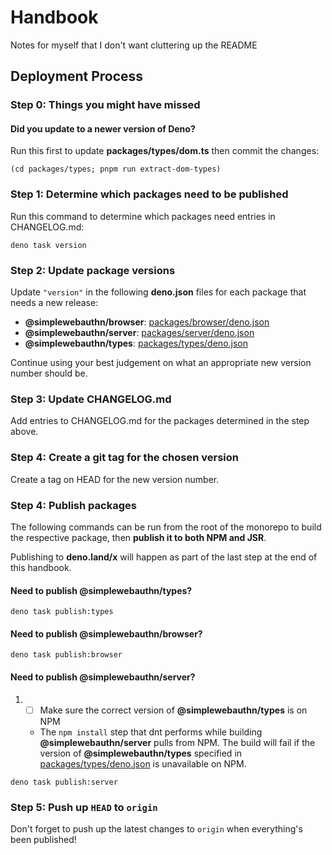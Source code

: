 # Handbook

Notes for myself that I don't want cluttering up the README

## Deployment Process

### Step 0: Things you might have missed

#### Did you update to a newer version of **Deno**?

Run this first to update **packages/types/dom.ts** then commit the changes:

```
(cd packages/types; pnpm run extract-dom-types)
```

### Step 1: Determine which packages need to be published

Run this command to determine which packages need entries in CHANGELOG.md:

```
deno task version
```

### Step 2: Update package versions

Update `"version"` in the following **deno.json** files for each package that needs a new release:

- **@simplewebauthn/browser**: [packages/browser/deno.json](./packages/browser/deno.json)
- **@simplewebauthn/server**: [packages/server/deno.json](./packages/server/deno.json)
- **@simplewebauthn/types**: [packages/types/deno.json](./packages/types/deno.json)

Continue using your best judgement on what an appropriate new version number should be.

### Step 3: Update CHANGELOG.md

Add entries to CHANGELOG.md for the packages determined in the step above.

### Step 4: Create a git tag for the chosen version

Create a tag on HEAD for the new version number.

### Step 4: Publish packages

The following commands can be run from the root of the monorepo to build the respective package,
then **publish it to both NPM and JSR**.

Publishing to **deno.land/x** will happen as part of the last step at the end of this handbook.

#### Need to publish @simplewebauthn/types?

```
deno task publish:types
```

#### Need to publish @simplewebauthn/browser?

```
deno task publish:browser
```

#### Need to publish @simplewebauthn/server?

1.
   - [ ] Make sure the correct version of **@simplewebauthn/types** is on NPM
   - The `npm install` step that dnt performs while building **@simplewebauthn/server** pulls from
     NPM. The build will fail if the version of **@simplewebauthn/types** specified in
     [packages/types/deno.json](./packages/types/deno.json) is unavailable on NPM.

```
deno task publish:server
```

### Step 5: Push up `HEAD` to `origin`

Don't forget to push up the latest changes to `origin` when everything's been published!
